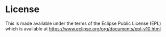 License
=======

This is made available under the terms of the Eclipse Public License (EPL)
which is available at https://www.eclipse.org/org/documents/epl-v10.html

